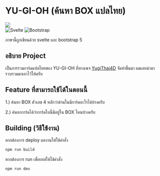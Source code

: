 # YU-GI-OH (ค้นหา BOX แปลไทย)

![](https://img.shields.io/badge/Version-1.0-green)  
![Svelte](https://img.shields.io/badge/svelte-%23f1413d.svg?style=for-the-badge&logo=svelte&logoColor=white)
![Bootstrap](https://img.shields.io/badge/bootstrap-%238511FA.svg?style=for-the-badge&logo=bootstrap&logoColor=white)

ภาษานี้ถูกเขียนด้วย svelte และ bootstrap 5


## อธิบาย Project

เป็นการรวมการ์ดแปลไทยของ YU-GI-OH ที่ทางเพจ [YugiThai4D](https://www.facebook.com/yugithai4d) จัดทำขึ้นมา ผมเลยนำมารวบรวมมาเอาไว้ให้ครับ

## Feature ที่สามารถใช้ได้ในตอนนี้

1.) ค้นหา BOX ตัวเลข 4 หลักว่าด้านในมีการ์ดอะไรได้บ้างครับ

2.) ค้นหาการ์ดได้ว่าการ์ดใบนี้มีอยู่ใน BOX ไหนบ้างครับ

## Building (วิธีใช้งาน)

หากต้องการ deploy ผลงานให้ใช้คำสั่ง

```bash
npm run build
```

หากต้องการ run เพื่อเทสให้ใช้คำสั่ง
```bash
npm run dev
```
